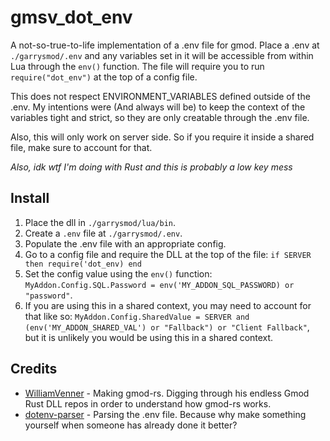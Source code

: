 # gmsv_dot_env

A not-so-true-to-life implementation of a .env file for gmod. Place a .env at `./garrysmod/.env` and any variables set in it will be accessible from within Lua through the `env()` function. The file will require you to run `require("dot_env")` at the top of a config file.

This does not respect ENVIRONMENT_VARIABLES defined outside of the .env. My intentions were (And always will be) to keep the context of the variables tight and strict, so they are only creatable through the .env file.

Also, this will only work on server side. So if you require it inside a shared file, make sure to account for that.

*Also, idk wtf I'm doing with Rust and this is probably a low key mess*

## Install

1. Place the dll in `./garrysmod/lua/bin`.
2. Create a `.env` file at `./garrysmod/.env`.
3. Populate the .env file with an appropriate config.
4. Go to a config file and require the DLL at the top of the file: `if SERVER then require('dot_env) end`
5. Set the config value using the `env()` function: `MyAddon.Config.SQL.Password = env('MY_ADDON_SQL_PASSWORD) or "password"`.
6. If you are using this in a shared context, you may need to account for that like so: `MyAddon.Config.SharedValue = SERVER and (env('MY_ADDON_SHARED_VAL') or "Fallback") or "Client Fallback"`, but it is unlikely you would be using this in a shared context.

## Credits

- [WilliamVenner](https://github.com/WilliamVenner) - Making gmod-rs. Digging through his endless Gmod Rust DLL repos in order to understand how gmod-rs works.
- [dotenv-parser](https://github.com/rubik/dotenv-parser) - Parsing the .env file. Because why make something yourself when someone has already done it better?
